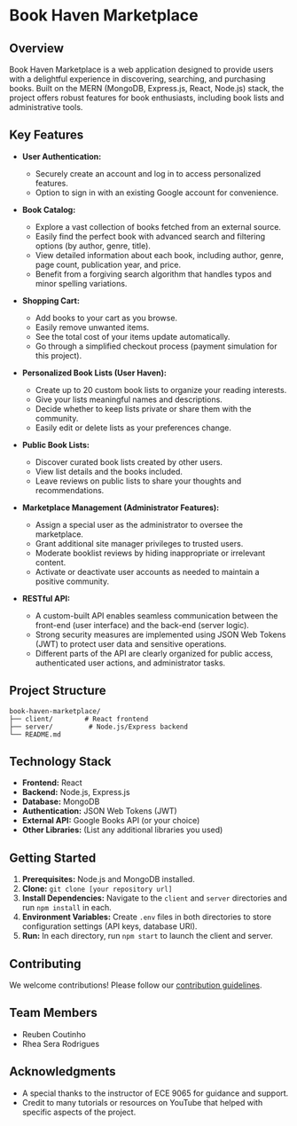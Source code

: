 # Book Haven Marketplace

[//]: # ([Project Link/Live Demo] &#40;If applicable&#41;)

## Overview

Book Haven Marketplace is a web application designed to provide users with 
a delightful experience in discovering, searching, and purchasing books. 
Built on the MERN (MongoDB, Express.js, React, Node.js) stack, 
the project offers robust features for book enthusiasts, including 
book lists and administrative tools.

## Key Features

*   **User Authentication:**
    *   Securely create an account and log in to access personalized features.
    *   Option to sign in with an existing Google account for convenience.

*   **Book Catalog:**
    *   Explore a vast collection of books fetched from an external source.
    *   Easily find the perfect book with advanced search and filtering options (by author, genre, title).
    *   View detailed information about each book, including author, genre, page count, publication year, and price.
    *   Benefit from a forgiving search algorithm that handles typos and minor spelling variations.

*   **Shopping Cart:**
    *   Add books to your cart as you browse.
    *   Easily remove unwanted items.
    *   See the total cost of your items update automatically.
    *   Go through a simplified checkout process (payment simulation for this project).

*   **Personalized Book Lists (User Haven):**
    *   Create up to 20 custom book lists to organize your reading interests.
    *   Give your lists meaningful names and descriptions.
    *   Decide whether to keep lists private or share them with the community.
    *   Easily edit or delete lists as your preferences change.

*   **Public Book Lists:**
    *   Discover curated book lists created by other users.
    *   View list details and the books included.
    *   Leave reviews on public lists to share your thoughts and recommendations.

*   **Marketplace Management (Administrator Features):**
    *   Assign a special user as the administrator to oversee the marketplace.
    *   Grant additional site manager privileges to trusted users.
    *   Moderate booklist reviews by hiding inappropriate or irrelevant content.
    *   Activate or deactivate user accounts as needed to maintain a positive community.

*   **RESTful API:**
    *   A custom-built API enables seamless communication between the front-end (user interface) and the back-end (server logic).
    *   Strong security measures are implemented using JSON Web Tokens (JWT) to protect user data and sensitive operations.
    *   Different parts of the API are clearly organized for public access, authenticated user actions, and administrator tasks.

## Project Structure

```
book-haven-marketplace/
├── client/        # React frontend
├── server/         # Node.js/Express backend
└── README.md
```

## Technology Stack

*   **Frontend:** React
*   **Backend:** Node.js, Express.js
*   **Database:** MongoDB
*   **Authentication:** JSON Web Tokens (JWT)
*   **External API:** Google Books API (or your choice)
*   **Other Libraries:** (List any additional libraries you used)

## Getting Started

1.  **Prerequisites:** Node.js and MongoDB installed.
2.  **Clone:** `git clone [your repository url]`
3.  **Install Dependencies:** Navigate to the `client` and `server` directories and run `npm install` in each.
4.  **Environment Variables:** Create `.env` files in both directories to store configuration settings (API keys, database URI).
5.  **Run:** In each directory, run `npm start` to launch the client and server.

## Contributing

We welcome contributions! Please follow our [contribution guidelines](CONTRIBUTING.md).

## Team Members

*   Reuben Coutinho
*   Rhea Sera Rodrigues

## Acknowledgments

*   A special thanks to the instructor of ECE 9065 for guidance and support.
*   Credit to many tutorials or resources on YouTube that helped with specific aspects of the project.
```

